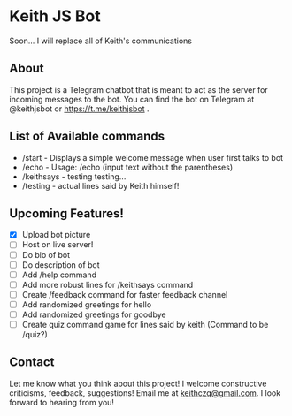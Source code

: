 # Keith JS Bot
Soon... I will replace all of Keith's communications

## About
This project is a Telegram chatbot that is meant to act as the server for incoming messages to the bot. You can find the bot on Telegram at @keithjsbot or https://t.me/keithjsbot .

## List of Available commands
* /start - Displays a simple welcome message when user first talks to bot
* /echo - Usage: /echo (input text without the parentheses)
* /keithsays - testing testing...
* /testing - actual lines said by Keith himself!

## Upcoming Features!
- [x] Upload bot picture
- [ ] Host on live server!
- [ ] Do bio of bot
- [ ] Do description of bot
- [ ] Add /help command
- [ ] Add more robust lines for /keithsays command
- [ ] Create /feedback command for faster feedback channel
- [ ] Add randomized greetings for hello
- [ ] Add randomized greetings for goodbye
- [ ] Create quiz command game for lines said by keith (Command to be /quiz?)

## Contact
Let me know what you think about this project! I welcome constructive criticisms, feedback, suggestions! Email me at keithczq@gmail.com. I look forward to hearing from you!
